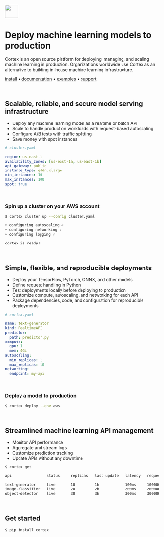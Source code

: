 <!-- Delete on release branches -->
<img src='https://s3-us-west-2.amazonaws.com/cortex-public/logo.png' height='42'>

<br>

# Deploy machine learning models to production

Cortex is an open source platform for deploying, managing, and scaling machine learning in production. Organizations worldwide use Cortex as an alternative to building in-house machine learning infrastructure.

<!-- Delete on release branches -->
<!-- CORTEX_VERSION_README_MINOR -->

[install](https://docs.cortex.dev/install) • [documentation](https://docs.cortex.dev) • [examples](https://github.com/cortexlabs/cortex/tree/0.21/examples) • [support](https://gitter.im/cortexlabs/cortex)

<br>

## Scalable, reliable, and secure model serving infrastructure

* Deploy any machine learning model as a realtime or batch API
* Scale to handle production workloads with request-based autoscaling
* Configure A/B tests with traffic splitting
* Save money with spot instances

```yaml
# cluster.yaml

region: us-east-1
availability_zones: [us-east-1a, us-east-1b]
api_gateway: public
instance_type: g4dn.xlarge
min_instances: 10
max_instances: 100
spot: true
```

<br>

### Spin up a cluster on your AWS account

```bash
$ cortex cluster up --config cluster.yaml

￮ configuring autoscaling ✓
￮ configuring networking ✓
￮ configuring logging ✓

cortex is ready!
```

<br>

## Simple, flexible, and reproducible deployments

* Deploy your TensorFlow, PyTorch, ONNX, and other models
* Define request handling in Python
* Test deployments locally before deploying to production
* Customize compute, autoscaling, and networking for each API
* Package dependencies, code, and configuration for reproducible deployments

```yaml
# cortex.yaml

name: text-generator
kind: RealtimeAPI
predictor:
  path: predictor.py
compute:
  gpu: 1
  mem: 4Gi
autoscaling:
  min_replicas: 1
  max_replicas: 10
networking:
  endpoint: my-api
```

<br>

### Deploy a model to production

```bash
$ cortex deploy --env aws
```

<br>

## Streamlined machine learning API management

* Monitor API performance
* Aggregate and stream logs
* Customize prediction tracking
* Update APIs without any downtime

```bash
$ cortex get

api                status     replicas   last update   latency   requests

text-generator     live       10         1h            100ms     100000
image-classifier   live       20         2h            200ms     2000000
object-detector    live       30         3h            300ms     30000000
```

<br>

## Get started

```bash
$ pip install cortex
```
